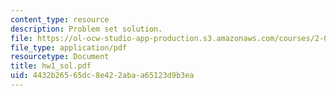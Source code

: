 ```yaml
---
content_type: resource
description: Problem set solution.
file: https://ol-ocw-studio-app-production.s3.amazonaws.com/courses/2-002-mechanics-and-materials-ii-spring-2004/4432b26565dc8e422abaa65123d9b3ea_hw1_sol.pdf
file_type: application/pdf
resourcetype: Document
title: hw1_sol.pdf
uid: 4432b265-65dc-8e42-2aba-a65123d9b3ea
---
```

